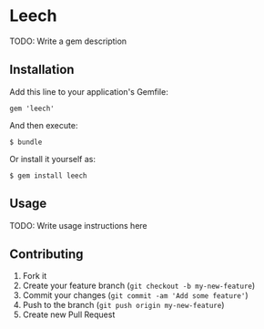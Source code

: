 # Leech

TODO: Write a gem description

## Installation

Add this line to your application's Gemfile:

    gem 'leech'

And then execute:

    $ bundle

Or install it yourself as:

    $ gem install leech

## Usage

TODO: Write usage instructions here

## Contributing

1. Fork it
2. Create your feature branch (`git checkout -b my-new-feature`)
3. Commit your changes (`git commit -am 'Add some feature'`)
4. Push to the branch (`git push origin my-new-feature`)
5. Create new Pull Request
